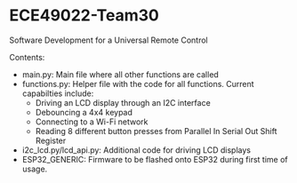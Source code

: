 
# ECE49022-Team30
Software Development for a Universal Remote Control

Contents:

 - main.py: Main file where all other functions are called
 - functions.py: Helper file with the code for all functions. Current capabilties include: 
	 - Driving an LCD display through an I2C interface
	 - Debouncing a 4x4 keypad
	 - Connecting to a Wi-Fi network
	 - Reading 8 different button presses from Parallel In Serial Out Shift Register
 - i2c_lcd.py/lcd_api.py: Additional code for driving LCD displays
 - ESP32_GENERIC: Firmware to be flashed onto ESP32 during first time of usage.

   
